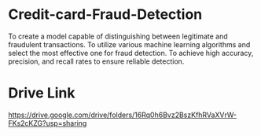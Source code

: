 # Credit-card-Fraud-Detection
To create a model capable of distinguishing between legitimate and fraudulent transactions. To utilize various machine learning algorithms and select the most effective one for fraud detection. To achieve high accuracy, precision, and recall rates to ensure reliable detection.
# Drive Link
https://drive.google.com/drive/folders/16Rq0h6Bvz2BszKfhRVaXVrW-FKs2cKZG?usp=sharing

